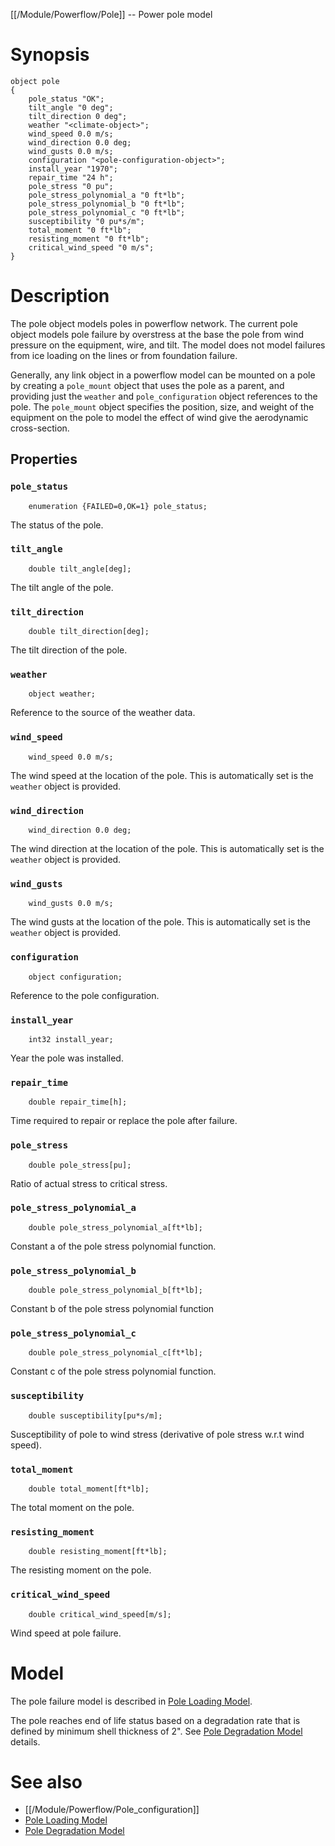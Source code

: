 [[/Module/Powerflow/Pole]] -- Power pole model

# Synopsis

~~~
object pole
{
    pole_status "OK";
    tilt_angle "0 deg";
    tilt_direction 0 deg";
    weather "<climate-object>";
    wind_speed 0.0 m/s;
    wind_direction 0.0 deg;
    wind_gusts 0.0 m/s;
    configuration "<pole-configuration-object>";
    install_year "1970";
    repair_time "24 h";
    pole_stress "0 pu";
    pole_stress_polynomial_a "0 ft*lb";
    pole_stress_polynomial_b "0 ft*lb";
    pole_stress_polynomial_c "0 ft*lb";
    susceptibility "0 pu*s/m";
    total_moment "0 ft*lb";
    resisting_moment "0 ft*lb";
    critical_wind_speed "0 m/s";
}
~~~

# Description

The pole object models poles in powerflow network. The current pole object models pole failure by overstress at the base the pole from wind pressure on the equipment, wire, and tilt.  The model does not model failures from ice loading on the lines or from foundation failure.

Generally, any link object in a powerflow model can be mounted on a pole by creating a `pole_mount` object that uses the pole as a parent, and providing just the `weather` and `pole_configuration` object references to the pole. The `pole_mount` object specifies the position, size, and weight of the equipment on the pole to model the effect of wind give the aerodynamic cross-section.

## Properties

### `pole_status`

~~~
    enumeration {FAILED=0,OK=1} pole_status;
~~~

The status of the pole.

### `tilt_angle`

~~~
    double tilt_angle[deg];
~~~

The tilt angle of the pole.

### `tilt_direction`

~~~
    double tilt_direction[deg];
~~~

The tilt direction of the pole.

### `weather`

~~~
    object weather;
~~~

Reference to the source of the weather data.

### `wind_speed`

~~~
    wind_speed 0.0 m/s;
~~~

The wind speed at the location of the pole.  This is automatically set is the
`weather` object is provided.

### `wind_direction`

~~~
    wind_direction 0.0 deg;
~~~

The wind direction at the location of the pole.  This is automatically set is the
`weather` object is provided.

### `wind_gusts`

~~~
    wind_gusts 0.0 m/s;
~~~

The wind gusts at the location of the pole.  This is automatically set is the
`weather` object is provided.

### `configuration`

~~~
    object configuration;
~~~

Reference to the pole configuration.

### `install_year`

~~~
    int32 install_year;
~~~

Year the pole was installed.

### `repair_time`

~~~
    double repair_time[h];
~~~

Time required to repair or replace the pole after failure.

### `pole_stress`

~~~
    double pole_stress[pu];
~~~

Ratio of actual stress to critical stress.

### `pole_stress_polynomial_a`

~~~
    double pole_stress_polynomial_a[ft*lb];
~~~

Constant a of the pole stress polynomial function.

### `pole_stress_polynomial_b`

~~~
    double pole_stress_polynomial_b[ft*lb];
~~~

Constant b of the pole stress polynomial function

### `pole_stress_polynomial_c`

~~~
    double pole_stress_polynomial_c[ft*lb];
~~~

Constant c of the pole stress polynomial function.

### `susceptibility`

~~~
    double susceptibility[pu*s/m];
~~~

Susceptibility of pole to wind stress (derivative of pole stress w.r.t wind speed).

### `total_moment`

~~~
    double total_moment[ft*lb];
~~~

The total moment on the pole.

### `resisting_moment`

~~~
    double resisting_moment[ft*lb];
~~~

The resisting moment on the pole.

### `critical_wind_speed`

~~~
    double critical_wind_speed[m/s];
~~~

Wind speed at pole failure.

# Model

The pole failure model is described in [Pole Loading Model](https://github.com/slacgismo/gridlabd/raw/master/module/powerflow/docs/pole_loading.pdf).

The pole reaches end of life status based on a degradation rate that is defined by minimum shell thickness of 2". See [Pole Degradation Model](https://www.sciencedirect.com/science/article/pii/S0167473005000457) details.

# See also

* [[/Module/Powerflow/Pole_configuration]]
* [Pole Loading Model](https://github.com/slacgismo/gridlabd/raw/master/module/powerflow/docs/pole_loading.pdf)
* [Pole Degradation Model](https://www.sciencedirect.com/science/article/pii/S0167473005000457)
